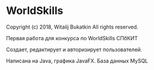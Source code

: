 # WorldSkills

Copyright (c) 2018, Witalij Bukatkin
All rights reserved.

Первая работа для конкурса по WorldSkills СПбКИТ

Создает, редактирует и авторизирует пользователей.

Написана на Java, графика JavaFX. База данных MySQL
